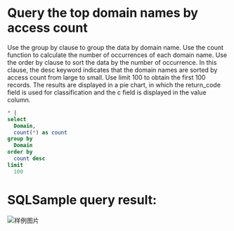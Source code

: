 # Query the top domain names by access count

Use the group by clause to group the data by domain name.
Use the count function to calculate the number of occurrences of each domain name.
Use the order by clause to sort the data by the number of occurrence. In this clause, the desc keyword indicates that the domain names are sorted by access count from large to small.
Use limit 100 to obtain the first 100 records. The results are displayed in a pie chart, in which the return_code field is used for classification and the c field is displayed in the value column.

```SQL
* |
select
  Domain,
  count(*) as count
group by
  Domain
order by
  count desc
limit
  100
```

# SQLSample query result:

![样例图片](http://slsconsole.oss-cn-hangzhou.aliyuncs.com/sql_sample/28%E8%AE%BF%E9%97%AE%E6%AC%A1%E6%95%B0Top%E5%9F%9F%E5%90%8D.jpg)
